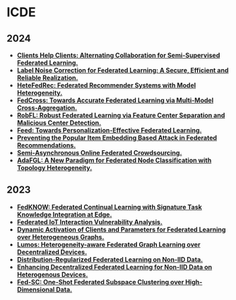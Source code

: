 # ICDE

## 2024

- **[Clients Help Clients: Alternating Collaboration for Semi-Supervised Federated Learning.]()**
- **[Label Noise Correction for Federated Learning: A Secure, Efficient and Reliable Realization.]()**
- **[HeteFedRec: Federated Recommender Systems with Model Heterogeneity.]()**
- **[FedCross: Towards Accurate Federated Learning via Multi-Model Cross-Aggregation.]()**
- **[RobFL: Robust Federated Learning via Feature Center Separation and Malicious Center Detection.]()**
- **[Feed: Towards Personalization-Effective Federated Learning.]()**
- **[Preventing the Popular Item Embedding Based Attack in Federated Recommendations.]()**
- **[Semi-Asynchronous Online Federated Crowdsourcing.]()**
- **[AdaFGL: A New Paradigm for Federated Node Classification with Topology Heterogeneity.]()**

## 2023

- **[FedKNOW: Federated Continual Learning with Signature Task Knowledge Integration at Edge.](https://arxiv.org/pdf/2212.01738.pdf)**
- **[Federated IoT Interaction Vulnerability Analysis.](https://openreview.net/pdf?id=GIJmPKGjtA)**
- **[Dynamic Activation of Clients and Parameters for Federated Learning over Heterogeneous Graphs.](https://www.cs.emory.edu/~jyang71/files/fedda-workshop.pdf)**
- **[Lumos: Heterogeneity-aware Federated Graph Learning over Decentralized Devices.](https://arxiv.org/pdf/2303.00492.pdf)**
- **[Distribution-Regularized Federated Learning on Non-IID Data.](https://zhouzimu.github.io/paper/icde23-wang.pdf)**
- **[Enhancing Decentralized Federated Learning for Non-IID Data on Heterogenous Devices.]()**
- **[Fed-SC: One-Shot Federated Subspace Clustering over High-Dimensional Data.](https://songjiexie.github.io/PDFs/FedSC-slides.pdf)**
